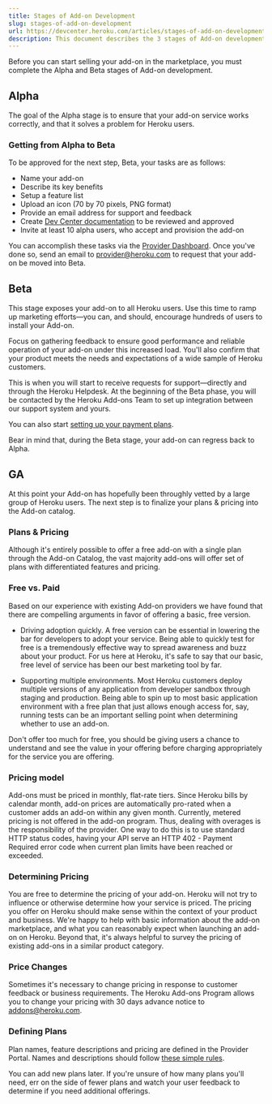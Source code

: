```yaml
---
title: Stages of Add-on Development
slug: stages-of-add-on-development
url: https://devcenter.heroku.com/articles/stages-of-add-on-development
description: This document describes the 3 stages of Add-on development.
---
```


Before you can start selling your add-on in the marketplace, you must complete
the Alpha and Beta stages of Add-on development.

## Alpha

The goal of the Alpha stage is to ensure that your add-on service works
correctly, and that it solves a problem for Heroku users.

### Getting from Alpha to Beta

To be approved for the next step, Beta, your tasks are as follows:

* Name your add-on
* Describe its key benefits
* Setup a feature list
* Upload an icon (70 by 70 pixels, PNG format)
* Provide an email address for support and feedback
* Create [Dev Center documentation](https://devcenter.heroku.com/articles/documenting-an-add-on) to be reviewed and approved
* Invite at least 10 alpha users, who accept and provision the add-on


You can accomplish these tasks via the [Provider
Dashboard](https://addons.heroku.com/provider/dashboard). Once you've done so,
send an email to <provider@heroku.com> to request that your add-on be moved
into Beta.

## Beta

This stage exposes your add-on to all Heroku users. Use this time to ramp up
marketing efforts—you can, and should, encourage hundreds of users to install
your Add-on.

Focus on gathering feedback to ensure good performance and reliable operation
of your add-on under this increased load. You'll also confirm that your product
meets the needs and expectations of a wide sample of Heroku customers.

This is when you will start to receive requests for support—directly and
through the Heroku Helpdesk. At the beginning of the Beta phase, you will be
contacted by the Heroku Add-ons Team to set up integration between our support
system and yours.

You can also start [setting up your payment
plans](https://devcenter.heroku.com/articles/add-on-plan-creation).

Bear in mind that, during the Beta stage, your add-on can regress back to
Alpha.

## GA
At this point your Add-on has hopefully been throughly vetted by a large group of Heroku users. The next step is to finalize your plans & pricing into the Add-on catalog.

### Plans & Pricing

Although it's entirely possible to offer a free add-on with a single plan through the Add-on Catalog, the vast majority add-ons will offer set of plans with differentiated features and pricing.

### Free vs. Paid

Based on our experience with existing Add-on providers we have found that there are compelling arguments in favor of offering a basic, free version.

* Driving adoption quickly. A free version can be essential in lowering the bar for developers to adopt your service. Being able to quickly test for free is a tremendously effective way to spread awareness and buzz about your product. For us here at Heroku, it's safe to say that our basic, free level of service has been our best marketing tool by far.

* Supporting multiple environments. Most Heroku customers deploy multiple versions of any application from developer sandbox through staging and production. Being able to spin up to most basic application environment with a free plan that just allows enough access for, say, running tests can be an important selling point when determining whether to use an add-on.

Don't offer too much for free, you should be giving users a chance to understand and see the value in your offering before charging appropriately for the service you are offering.

### Pricing model

Add-ons must be priced in monthly, flat-rate tiers. Since Heroku bills by calendar month, add-on prices are automatically pro-rated when a customer adds an add-on within any given month. Currently, metered pricing is not offered in the add-on program. Thus, dealing with overages is the responsibility of the provider. One way to do this is to use standard HTTP status codes, having your API serve an HTTP 402 - Payment Required error code when current plan limits have been reached or exceeded.

### Determining Pricing

You are free to determine the pricing of your add-on. Heroku will not try to influence or otherwise determine how your service is priced. The pricing you offer on Heroku should make sense within the context of your product and business. We're happy to help with basic information about the add-on marketplace, and what you can reasonably expect when launching an add-on on Heroku. Beyond that, it's always helpful to survey the pricing of existing add-ons in a similar product category.

### Price Changes

Sometimes it's necessary to change pricing in response to customer feedback or business requirements. The Heroku Add-ons Program allows you to change your pricing with 30 days advance notice to addons@heroku.com.

### Defining Plans

Plan names, feature descriptions and pricing are defined in the Provider Portal. Names and descriptions should follow [these simple rules](https://devcenter.heroku.com/articles/add-on-plan-creation).

You can add new plans later. If you're unsure of how many plans you'll need, err on the side of fewer plans and watch your user feedback to determine if you need additional offerings. 